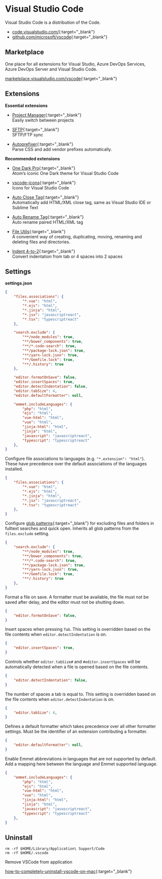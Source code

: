 # Visual Studio Code

Visual Studio Code is a distribution of the Code.

- [code.visualstudio.com/](https://code.visualstudio.com/){:target="_blank"}
- [github.com/microsoft/vscode](https://github.com/microsoft/vscode){:target="_blank"}

## Marketplace

One place for all extensions for Visual Studio, Azure DevOps Services, Azure DevOps Server and Visual Studio Code.

[marketplace.visualstudio.com/vscode](https://marketplace.visualstudio.com/vscode){:target="_blank"}

## Extensions

**Essential extensions**

- [Project Manager](https://marketplace.visualstudio.com/items?itemName=alefragnani.project-manager){:target="_blank"}  
  Easily switch between projects  

- [SFTP](https://marketplace.visualstudio.com/items?itemName=liximomo.sftp){:target="_blank"}  
  SFTP/FTP sync  

- [Autoprefixer](https://marketplace.visualstudio.com/items?itemName=mrmlnc.vscode-autoprefixer){:target="_blank"}  
  Parse CSS and add vendor prefixes automatically.  

**Recommended extensions**

- [One Dark Pro](https://marketplace.visualstudio.com/items?itemName=zhuangtongfa.Material-theme){:target="_blank"}  
  Atom‘s iconic One Dark theme for Visual Studio Code  

- [vscode-icons](https://marketplace.visualstudio.com/items?itemName=vscode-icons-team.vscode-icons){:target="_blank"}  
  Icons for Visual Studio Code  

- [Auto Close Tag](https://marketplace.visualstudio.com/items?itemName=formulahendry.auto-close-tag){:target="_blank"}  
  Automatically add HTML/XML close tag, same as Visual Studio IDE or Sublime Text  

- [Auto Rename Tag](https://marketplace.visualstudio.com/items?itemName=formulahendry.auto-rename-tag){:target="_blank"}  
  Auto rename paired HTML/XML tag  

- [File Utils](https://marketplace.visualstudio.com/items?itemName=sleistner.vscode-fileutils){:target="_blank"}  
  A convenient way of creating, duplicating, moving, renaming and deleting files and directories.  

- [Indent 4-to-2](https://marketplace.visualstudio.com/items?itemName=Compulim.indent4to2){:target="_blank"}  
  Convert indentation from tab or 4 spaces into 2 spaces  

## Settings

**settings.json**

```json
{
    "files.associations": {
        "*.vue": "html",
        "*.ejs": "html",
        "*.jinja": "html",
        "*.jsx": "javascriptreact",
        "*.tsx": "typescriptreact"
    },

    "search.exclude": {
        "**/node_modules": true,
        "**/bower_components": true,
        "**/*.code-search": true,
        "**/package-lock.json": true,
        "**/yarn-lock.json": true,
        "**/Gemfile.lock": true,
        "**/.history": true
    },

    "editor.formatOnSave": false,
    "editor.insertSpaces": true,
    "editor.detectIndentation": false,
    "editor.tabSize": 4,
    "editor.defaultFormatter": null,

    "emmet.includeLanguages": {
        "php": "html",
        "ejs": "html",
        "vue-html": "html",
        "vue": "html",
        "jinja-html": "html",
        "jinja": "html",
        "javascript": "javascriptreact",
        "typescript": "typescriptreact"
    },
}
```

Configure file associations to languages (e.g. `"*.extension": "html"`). These have precedence over the default associations of the languages installed.

```json
{
    "files.associations": {
        "*.vue": "html",
        "*.ejs": "html",
        "*.jinja": "html",
        "*.jsx": "javascriptreact",
        "*.tsx": "typescriptreact"
    },
}
```

Configure [glob patterns](https://code.visualstudio.com/docs/editor/codebasics#_advanced-search-options){:target="_blank"} for excluding files and folders in fulltext searches and quick open. Inherits all glob patterns from the `files.exclude` setting.

```json
{
    "search.exclude": {
        "**/node_modules": true,
        "**/bower_components": true,
        "**/*.code-search": true,
        "**/package-lock.json": true,
        "**/yarn-lock.json": true,
        "**/Gemfile.lock": true,
        "**/.history": true
    },
}
```

Format a file on save. A formatter must be available, the file must not be saved after delay, and the editor must not be shutting down.

```json
{
    "editor.formatOnSave": false,
}
```

Insert spaces when pressing `Tab`. This setting is overridden based on the file contents when `editor.detectIndentation` is on.

```json
{
    "editor.insertSpaces": true,
}
```

Controls whether `editor.tabSize#` and `#editor.insertSpaces` will be automatically detected when a file is opened based on the file contents.

```json
{
    "editor.detectIndentation": false,
}
```

The number of spaces a tab is equal to. This setting is overridden based on the file contents when `editor.detectIndentation` is on.

```json
{
    "editor.tabSize": 4,
}
```

Defines a default formatter which takes precedence over all other formatter settings. Must be the identifier of an extension contributing a formatter.

```json
{
    "editor.defaultFormatter": null,
}
```

Enable Emmet abbreviations in languages that are not supported by default. Add a mapping here between the language and Emmet supported language.

```json
{
    "emmet.includeLanguages": {
        "php": "html",
        "ejs": "html",
        "vue-html": "html",
        "vue": "html",
        "jinja-html": "html",
        "jinja": "html",
        "javascript": "javascriptreact",
        "typescript": "typescriptreact"
    },
}
```

## Uninstall

```shell
rm -rf $HOME/Library/Application\ Support/Code
rm -rf $HOME/.vscode
```

Remove VSCode from application

[how-to-completely-uninstall-vscode-on-mac](https://stackoverflow.com/questions/42603103/how-to-completely-uninstall-vscode-on-mac){:target="_blank"}
